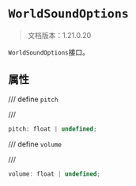 # `WorldSoundOptions`

> 文档版本：1.21.0.20

`WorldSoundOptions`接口。

## 属性

/// define
`pitch`


///

```js
pitch: float | undefined;
```


/// define
`volume`


///

```js
volume: float | undefined;
```

